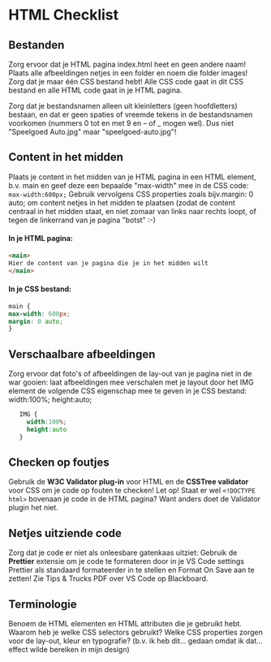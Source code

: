 # HTML Checklist

## Bestanden
Zorg ervoor dat je HTML pagina index.html heet en geen andere naam! Plaats alle afbeeldingen netjes in een folder en noem die folder images! Zorg dat je maar één CSS bestand hebt! Alle CSS code gaat in dit CSS bestand en alle HTML code gaat in je HTML pagina.
  
Zorg dat je bestandsnamen alleen uit kleinletters (geen hoofdletters) bestaan, en dat er geen spaties of vreemde tekens in de bestandsnamen voorkomen (nummers 0 tot en met 9 en – of _ mogen wel). Dus niet "Speelgoed Auto.jpg" maar "speelgoed-auto.jpg"!

## Content in het midden
Plaats je content in het midden van je HTML pagina in een HTML element, b.v. main en geef deze een bepaalde "max-width" mee in de CSS code: ``max-width:600px;`` Gebruik vervolgens CSS properties zoals bijv.margin: 0 auto; om content netjes in het midden te plaatsen (zodat de content centraal in het midden staat, en niet zomaar van links naar rechts loopt, of tegen de linkerrand van je pagina "botst" :-)

#### In je HTML pagina:
```HTML
<main>
Hier de content van je pagina die je in het midden wilt
</main>
```
#### In je CSS bestand:
```CSS
main {
max-width: 600px;
margin: 0 auto;
}
```
## Verschaalbare afbeeldingen
Zorg ervoor dat foto's of afbeeldingen de lay-out van je pagina niet in de war gooien: laat afbeeldingen mee verschalen met je layout door het IMG element de volgende CSS eigenschap mee te geven in je CSS bestand: width:100%; height:auto;
   ```CSS
      IMG {
        width:100%;
        height:auto
      }
   ```
## Checken op foutjes
Gebruik de **W3C Validator plug-in** voor HTML en de **CSSTree validator** voor CSS om je code op fouten te checken! Let op! Staat er wel ``<!DOCTYPE html>`` bovenaan je code in de HTML pagina? Want anders doet de Validator plugin het niet.
  
## Netjes uitziende code
Zorg dat je code er niet als onleesbare gatenkaas uitziet: Gebruik de **Prettier** extensie om je code te formateren door in je VS Code settings Prettier als standaard formateerder in te stellen en Format On Save aan te zetten! Zie Tips & Trucks PDF over VS Code op Blackboard.
  
## Terminologie
Benoem de HTML elementen en HTML attributen die je gebruikt hebt. Waarom heb je welke CSS selectors gebruikt? Welke CSS properties zorgen voor de lay-out, kleur en typografie? (b.v. ik heb dit... gedaan omdat ik dat... effect wilde bereiken in mijn design)
